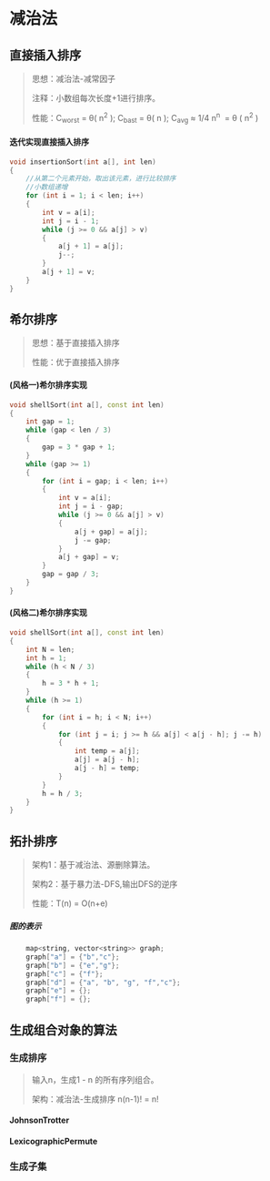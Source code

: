 # 减治法

## 直接插入排序

>思想：减治法-减常因子
>
>注释：小数组每次长度+1进行排序。
>
>性能：C<sub>worst</sub> = θ( n<sup>2</sup> ); C<sub>bast</sub> = θ( n ); C<sub>avg</sub> ≈ 1/4 n<sup>n</sup>  = θ ( n<sup>2</sup> )



#### 迭代实现直接插入排序 

```c++
void insertionSort(int a[], int len)
{
    //从第二个元素开始，取出该元素，进行比较排序
    //小数组递增
    for (int i = 1; i < len; i++)
    {
        int v = a[i];
        int j = i - 1;
        while (j >= 0 && a[j] > v)
        {
            a[j + 1] = a[j];
            j--;
        }
        a[j + 1] = v;
    }
}
```



## 希尔排序

>思想：基于直接插入排序
>
>性能：优于直接插入排序



#### (风格一)希尔排序实现

```c++
void shellSort(int a[], const int len)
{
    int gap = 1;
    while (gap < len / 3)
    {
        gap = 3 * gap + 1;
    }
    while (gap >= 1)
    {
        for (int i = gap; i < len; i++)
        {
            int v = a[i];
            int j = i - gap;
            while (j >= 0 && a[j] > v)
            {
                a[j + gap] = a[j];
                j -= gap;
            }
            a[j + gap] = v;
        }
        gap = gap / 3;
    }
}
```



#### (风格二)希尔排序实现

```c++
void shellSort(int a[], const int len)
{
    int N = len;
    int h = 1;
    while (h < N / 3)
    {
        h = 3 * h + 1;
    }
    while (h >= 1)
    {
        for (int i = h; i < N; i++)
        {
            for (int j = i; j >= h && a[j] < a[j - h]; j -= h)
            {
                int temp = a[j];
                a[j] = a[j - h];
                a[j - h] = temp;
            }
        }
        h = h / 3;
    }
}
```



## 拓扑排序

>架构1：基于减治法、源删除算法。
>
>架构2：基于暴力法-DFS,输出DFS的逆序
>
>性能：T(n) = O(n+e)



##### 图的表示

```c++
    map<string, vector<string>> graph;
    graph["a"] = {"b","c"};
    graph["b"] = {"e","g"};
    graph["c"] = {"f"};
    graph["d"] = {"a", "b", "g", "f","c"};
    graph["e"] = {};
    graph["f"] = {};
```





## 生成组合对象的算法



### 生成排序

>输入n，生成1 - n 的所有序列组合。
>
>架构：减治法-生成排序  n(n-1)! = n!



#### JohnsonTrotter





#### LexicographicPermute



### 生成子集

>
>
>